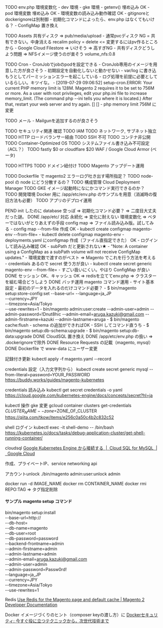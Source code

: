 TODO env.php 環境変数化
    - dev 環境
    - gke 環境
        - getenv() 埋め込み OK
        - pod 環境変数 埋め込み OK
        - 環境変数の読み込み動作確認 OK
            - gitignoreとdockerignoreは別制御
            - 初期化コマンドによったら、env.php はなくてもいける？
        - ConfigMap 置き換え

TODO Assets 共有ディスク => pub/media/upload
    - 通常pvcディスク NG = 共有できない。中身消える recalim policy = delete <= 変更するにはpv作るところから
    - Google Cloud Filestore => いけそう => 高すぎNG
    - 共有ディスクどうしよう問題 => NFSイメージ使うのが楽そう volume_nfs:0.8

TODO Cron
    - CronJobでjobのpodを設定できる
    - CronJob専用のイメージを用意した方が良さそう
        - 初期設定を自動化しないと動かせない
        - var/log に書き込もうとしてパーミッションエラーを起こしている
            - ログ処理を前提に必要としているらしい。キツイな。
        - [2019-07-29 09:06:52] setup-cron.ERROR: Your current PHP memory limit is 128M. Magento 2 requires it to be set to 756M or more. As a user with root privileges, edit your php.ini file to increase memory_limit. (The command php --ini tells you where it is located.) After that, restart your web server and try again. [] []
        - php memory limit 756M に変更

TODO メール
    - Mailgunを追加するのが良さそう

TODO セキュリティ関連 確認
    TODO IAM
    TODO ネットワーク, サブネット独立
    TODO HTTP ロードバランサー経由
    TODO SSH 不可
    TODO コンテナ非公開
    TODO Container-Optimized OS
    TODO システムファイル書き込み不可設定（ACL？）
    TODO fastly $0 or cloudflare $20 WAF / Google Cloud Armor (ベータ)

TODO HTTPS
TODO ドメイン紐付け
TODO Magento アップデート運用

TODO Dockerfile で magento2 エラーログ吐き出す場所指定？
TODO node-pool の node にどう分散するの？
TODO 構成管理 Cloud Deployment Manager
TODO GKE イメージ起動時になにかコマンド実行できるのか？
TODO 開発環境 Docker 用に /app/etc/env.php のサンプルを用意（消滅時の復旧方法も必要）
TODO アプリのデプロイ運用

PEND init したのに database 空っぽ => 初期化コマンド必要？ => 二度目大丈夫だった謎。
DONE /app/etc/ 対応
    永続化 => 変化に耐えない
    環境変数化 => ベターではないがとりあえずの手段
    config map => ファイル読み込み版。試してみる
        - config map --from-file 作成 OK
            - kubectl create configmap magento-env --from-file=
            - kubectl delete configmap magento-env
        - deployments.yaml にconfigmap 作成（ファイル直指定できた） OK
        - ログインして読み込み確認 OK
        - subPath だと更新されない★
            - "Note: A container using a ConfigMap as a subPath volume will not receive ConfigMap updates."
        - 環境変数で渡すのがベスト => Magento でこれを行う方法を考える
        - credentials あるので secret 使う方が良い
            - kubectl create secret generic magento-env --from-file=
            - すごい扱いにくい。やはり ConfigMap が良い
DONE セッション OK、キャッシュ OK => redisを立ててenv.php => クラスターを組む場合どうしよう
DONE バッチ運用 magento コマンド運用
    - サイト基本設定
        - 最初のデータを入れるのだけコマンド必要？
        - $ bin/magento setup:store-config:set --base-url=
                --language=ja_JP \
                --currency=JPY \
                --timezone=Asia/Tokyo \
                --use-rewrites=1
        - bin/magento admin:user:create --admin-user=admin --admin-password=!Dnut8hic --admin-email=aruga.kazuki@gmail.com --admin-firstname=kazuki --admin-lastname=aruga
        - $ bin/magento cache:flush
    - schema の追加ができればOK
        - SSH してコマンド直うち
        - $ bin/magento setup:db-schema:upgrade
        - $ bin/magento setup:db-data:upgrade
DONE CloudSQL 置き換え
DONE /app/etc/env.php の扱い => .dockerignoreで除外
DONE Resource Requests の記載（magento, mysql）
DONE Dockerfile で www-data にユーザー変更

記録付き更新
kubectl apply -f magento.yaml --record

credentials 設定（入力文字列から）
kubectl create secret generic mysql --from-literal=password=YOUR_PASSWORD
https://buddy.works/guides/magento-kubernetes

credentials 読み込み
kubectl get secret credentials -o yaml
https://cloud.google.com/kubernetes-engine/docs/concepts/secret?hl=ja

kubectl 操作 gke 変更
gcloud container clusters get-credentials $CLUSTER_NAME --zone=$ZONE_OF_CLUSTER
https://qiita.com/tkow/items/e256c0a50c4b2c832c52

shell ログイン
kubectl exec -it shell-demo -- /bin/bash
https://kubernetes.io/docs/tasks/debug-application-cluster/get-shell-running-container/

cloudsql
[Google Kubernetes Engine から接続する  |  Cloud SQL for MySQL  |  Google Cloud](https://cloud.google.com/sql/docs/mysql/connect-kubernetes-engine?hl=ja)

作成、プライベートIP、service networking api

アカウントunlock
./bin/magento admin:user:unlock admin

docker run -d IMAGE_NAME
docker rm CONTAINER_NAME
docker rmi REPO:TAG => タグ指定削除

#### サンプル magento setup コマンド
bin/magento setup:install \
--base-url=http:// \
--db-host= \
--db-name=magento \
--db-user=root \
--db-password=password \
--backend-frontname=admin \
--admin-firstname=admin \
--admin-lastname=admin \
--admin-email=aruga.kazuki@gmail.com \
--admin-user=admin \
--admin-password=Passw0rd! \
--language=ja_JP \
--currency=JPY \
--timezone=Asia/Tokyo \
--use-rewrites=1

Redis
[Use Redis for the Magento page and default cache | Magento 2 Developer Documentation](https://devdocs.magento.com/guides/v2.3/config-guide/redis/redis-pg-cache.html)

Docker イメージづくりのヒント（composer keyの渡し方）に
[Dockerセキュリティ: 今すぐ役に立つテクニックから，次世代技術まで](https://www.slideshare.net/AkihiroSuda/docker-125002128)